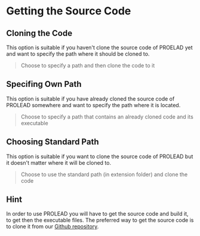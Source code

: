 # Getting the Source Code

## Cloning the Code
This option is suitable if you haven't clone the source code of PROELAD yet and want to specify the path where it should be cloned to.

> Choose to specify a path and then clone the code to it

## Specifing Own Path
This option is suitable if you have already cloned the source code of PROLEAD somewhere and want to specify the path where it is located.

> Choose to specify a path that contains an already cloned code and its executable

## Choosing Standard Path
This option is suitable if you want to clone the source code of PROLEAD but it doesn't matter where it will be cloned to.

> Choose to use the standard path (in extension folder) and clone the code

## Hint
In order to use PROLEAD you will have to get the source code and build it, to get then the executable files. The preferred way to get the source code is to clone it from our [Github repository](https://github.com/ChairImpSec/PROLEAD).